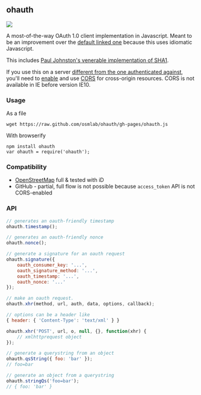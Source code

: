 ## ohauth

[![](http://ci.testling.com/osmlab/ohauth.png)](http://ci.testling.com/osmlab/ohauth)

A most-of-the-way OAuth 1.0 client implementation in Javascript. Meant to be
an improvement over the [default linked one](http://oauth.googlecode.com/svn/code/javascript/)
because this uses idiomatic Javascript.

This includes [Paul Johnston's venerable implementation of SHA1](http://pajhome.org.uk/crypt/md5/).

If you use this on a server [different from the one authenticated against](http://en.wikipedia.org/wiki/Same_origin_policy),
you'll need to [enable](http://enable-cors.org/) and use [CORS](http://en.wikipedia.org/wiki/Cross-origin_resource_sharing)
for cross-origin resources. CORS is not available in IE before version IE10.

### Usage

As a file

    wget https://raw.github.com/osmlab/ohauth/gh-pages/ohauth.js

With browserify

    npm install ohauth
    var ohauth = require('ohauth');

### Compatibility

* [OpenStreetMap](http://www.openstreetmap.org/) full & tested with iD
* GitHub - partial, full flow is not possible because `access_token` API is not CORS-enabled

### API

```js
// generates an oauth-friendly timestamp
ohauth.timestamp();

// generates an oauth-friendly nonce
ohauth.nonce();

// generate a signature for an oauth request
ohauth.signature({
    oauth_consumer_key: '...',
    oauth_signature_method: '...',
    oauth_timestamp: '...',
    oauth_nonce: '...'
});

// make an oauth request.
ohauth.xhr(method, url, auth, data, options, callback);

// options can be a header like
{ header: { 'Content-Type': 'text/xml' } }

ohauth.xhr('POST', url, o, null, {}, function(xhr) {
    // xmlhttprequest object
});

// generate a querystring from an object
ohauth.qsString({ foo: 'bar' });
// foo=bar

// generate an object from a querystring
ohauth.stringQs('foo=bar');
// { foo: 'bar' }
```

